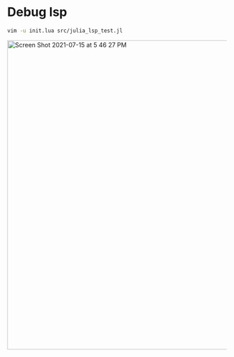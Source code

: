 # Debug lsp

```bash
vim -u init.lua src/julia_lsp_test.jl
```

<img width="711" alt="Screen Shot 2021-07-15 at 5 46 27 PM" src="https://user-images.githubusercontent.com/1813121/125871578-4b7574be-659b-4f59-8745-104f9f030bbd.png">
